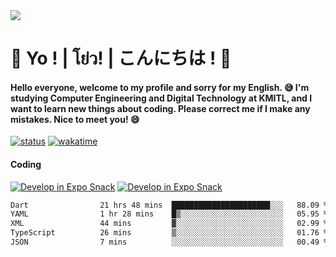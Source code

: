 <a href="#">
  <img src="https://user-images.githubusercontent.com/53619535/207896410-fee92aa4-65f2-4b27-91d3-86f8424178d3.gif" />
</a>

# 👋 Yo ! | โย่ว! | こんにちは ! 👋

<h4>Hello everyone, welcome to my profile and sorry for my English. 😅
I'm studying Computer Engineering and Digital Technology at KMITL, and I want to learn new things about coding. Please correct me if I make any mistakes. Nice to meet you! 😄</h4>

[![status](https://img.shields.io/badge/Freelance_status-Not_Avaliable-red)](https://whyzotee.vercel.app)
[![wakatime](https://wakatime.com/badge/user/3ff4daa0-dc37-4cca-9446-11cce239b396.svg)](https://wakatime.com/@3ff4daa0-dc37-4cca-9446-11cce239b396)

#### Coding
[![Develop in Expo Snack](https://img.shields.io/badge/Flutter-119EFF.svg?style=for-the-badge&logo=flutter&labelColor=FFF&logoColor=119EFF)](https://flutter.dev/)
[![Develop in Expo Snack](https://img.shields.io/badge/Expo-000.svg?style=for-the-badge&logo=EXPO&labelColor=FFF&logoColor=000)](https://expo.dev/)

<!--START_SECTION:waka-->

```txt
Dart                21 hrs 48 mins  ██████████████████████░░░   88.09 %
YAML                1 hr 28 mins    █▒░░░░░░░░░░░░░░░░░░░░░░░   05.95 %
XML                 44 mins         ▓░░░░░░░░░░░░░░░░░░░░░░░░   02.99 %
TypeScript          26 mins         ▒░░░░░░░░░░░░░░░░░░░░░░░░   01.76 %
JSON                7 mins          ░░░░░░░░░░░░░░░░░░░░░░░░░   00.49 %
```

<!--END_SECTION:waka-->
